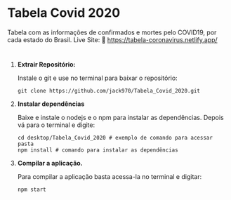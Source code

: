 # Tabela Covid 2020
Tabela com as informações de confirmados e mortes pelo COVID19, por cada estado do Brasil.
Live Site: :tada: https://tabela-coronavirus.netlify.app/
#
1.  **Extrair Repositório:**

    Instale o git e use no terminal para baixar o repositório:
    
    ```shell
    git clone https://github.com/jack970/Tabela_Covid_2020.git
    ```
  
1. **Instalar dependências**
    
    Baixe e instale o nodejs e o npm para instalar as dependências.
    Depois vá para o terminal e digite:
    ```shell
    cd desktop/Tabela_Covid_2020 # exemplo de comando para acessar pasta
    npm install # comando para instalar as dependências
    ```
    
1. **Compilar a aplicação.**

    Para compilar a aplicação basta acessa-la no terminal e digitar:
    ```shell
    npm start
    ```
    
    
